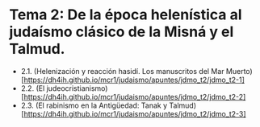 # Tema 2: De la época helenística al judaísmo clásico de la Misná y el Talmud.

- 2.1. (Helenización y reacción hasidí. Los manuscritos del Mar Muerto)[https://dh4ih.github.io/mcr1/judaismo/apuntes/jdmo_t2/jdmo_t2-1]
- 2.2. (El judeocristianismo)[https://dh4ih.github.io/mcr1/judaismo/apuntes/jdmo_t2/jdmo_t2-2]
- 2.3. (El rabinismo en la Antigüedad: Tanak y Talmud)[https://dh4ih.github.io/mcr1/judaismo/apuntes/jdmo_t2/jdmo_t2-3]
